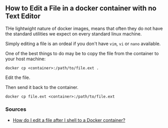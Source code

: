 ## How to Edit a File in a docker container with no Text Editor

THe lightwight nature of docker images, means that often they do not have the standard utilities we expect on every standard linux machine.

Simply editing a file is an ordeal if you don't have `vim`, `vi` or `nano` available.

One of the best things to do may be to copy the file from the container to your host machine:

    docker cp <container>:/path/to/file.ext .
    
Edit the file.

Then send it back to the container.

    docker cp file.ext <container>:/path/to/file.ext

### Sources

* [How do I edit a file after I shell to a Docker container?](https://stackoverflow.com/questions/30853247/how-do-i-edit-a-file-after-i-shell-to-a-docker-container)